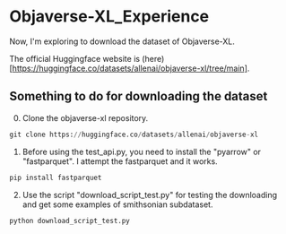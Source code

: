 # Objaverse-XL_Experience

Now, I'm exploring to download the dataset of Objaverse-XL.

The official Huggingface website is (here)[https://huggingface.co/datasets/allenai/objaverse-xl/tree/main].

## Something to do for downloading the dataset

0) Clone the objaverse-xl repository.

```python
git clone https://huggingface.co/datasets/allenai/objaverse-xl
```

1) Before using the test_api.py, you need to install the "pyarrow" or "fastparquet". I attempt the fastparquet and it works.

```python
pip install fastparquet
```

2) Use the script "download_script_test.py" for testing the downloading and get some examples of smithsonian subdataset.

```python
python download_script_test.py
```
